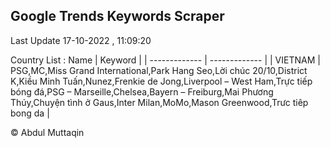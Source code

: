 

## Google Trends Keywords Scraper 
 
Last Update 17-10-2022 , 11:09:20

Country List :
 Name  | Keyword |
| ------------- | ------------- |
| VIETNAM | PSG,MC,Miss Grand International,Park Hang Seo,Lời chúc 20/10,District K,Kiều Minh Tuấn,Nunez,Frenkie de Jong,Liverpool – West Ham,Trực tiếp bóng đá,PSG – Marseille,Chelsea,Bayern – Freiburg,Mai Phương Thúy,Chuyện tình ở Gaus,Inter Milan,MoMo,Mason Greenwood,Trưc tiêp bong da |



© Abdul Muttaqin 
